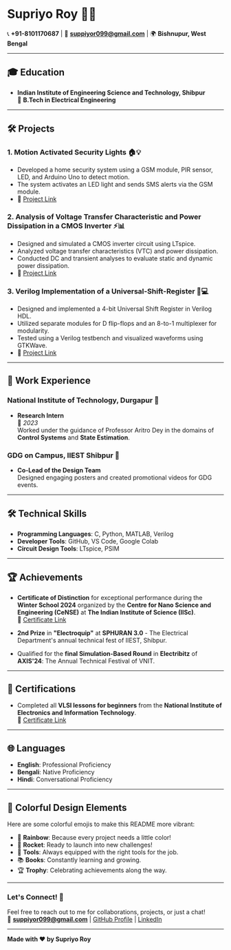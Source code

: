 # Supriyo Roy 👨‍💻

📞 **+91-8101170687** | 📧 **suppiyor099@gmail.com** | 🌍 **Bishnupur, West Bengal**

---

## 🎓 **Education**

- **Indian Institute of Engineering Science and Technology, Shibpur**  
  🎯 **B.Tech in Electrical Engineering**  
 

---

## 🛠️ **Projects**

### 1. **Motion Activated Security Lights** 🏠💡
- Developed a home security system using a GSM module, PIR sensor, LED, and Arduino Uno to detect motion.
- The system activates an LED light and sends SMS alerts via the GSM module.
- 🔗 [Project Link](#)

### 2. **Analysis of Voltage Transfer Characteristic and Power Dissipation in a CMOS Inverter** ⚡📊
- Designed and simulated a CMOS inverter circuit using LTspice.
- Analyzed voltage transfer characteristics (VTC) and power dissipation.
- Conducted DC and transient analyses to evaluate static and dynamic power dissipation.
- 🔗 [Project Link](#)

### 3. **Verilog Implementation of a Universal-Shift-Register** 🔄💻
- Designed and implemented a 4-bit Universal Shift Register in Verilog HDL.
- Utilized separate modules for D flip-flops and an 8-to-1 multiplexer for modularity.
- Tested using a Verilog testbench and visualized waveforms using GTKWave.
- 🔗 [Project Link](#)

---

## 💼 **Work Experience**

### **National Institute of Technology, Durgapur** 🏫
- **Research Intern**  
  📅 *2023*  
  Worked under the guidance of Professor Aritro Dey in the domains of **Control Systems** and **State Estimation**.

### **GDG on Campus, IIEST Shibpur** 🎨
- **Co-Lead of the Design Team**  
  Designed engaging posters and created promotional videos for GDG events.

---

## 🛠️ **Technical Skills**

- **Programming Languages**: C, Python, MATLAB, Verilog
- **Developer Tools**: GitHub, VS Code, Google Colab
- **Circuit Design Tools**: LTspice, PSIM

---

## 🏆 **Achievements**

- **Certificate of Distinction** for exceptional performance during the **Winter School 2024** organized by the **Centre for Nano Science and Engineering (CeNSE)** at **The Indian Institute of Science (IISc)**.  
  🔗 [Certificate Link](#)

- **2nd Prize** in **"Electroquip"** at **SPHURAN 3.0** - The Electrical Department's annual technical fest of IIEST, Shibpur.

- Qualified for the **final Simulation-Based Round** in **Electribitz** of **AXIS'24**: The Annual Technical Festival of VNIT.

---

## 📜 **Certifications**

- Completed all **VLSI lessons for beginners** from the **National Institute of Electronics and Information Technology**.  
  🔗 [Certificate Link](#)

---

## 🌐 **Languages**

- **English**: Professional Proficiency
- **Bengali**: Native Proficiency
- **Hindi**: Conversational Proficiency

---

## 🎨 **Colorful Design Elements**

Here are some colorful emojis to make this README more vibrant:

- 🌈 **Rainbow**: Because every project needs a little color!
- 🚀 **Rocket**: Ready to launch into new challenges!
- 🔧 **Tools**: Always equipped with the right tools for the job.
- 📚 **Books**: Constantly learning and growing.
- 🏆 **Trophy**: Celebrating achievements along the way.

---

### **Let's Connect!** 🤝

Feel free to reach out to me for collaborations, projects, or just a chat!  
📧 **suppiyor099@gmail.com** | [GitHub Profile](#) | [LinkedIn](#)

---

**Made with ❤️ by Supriyo Roy**

